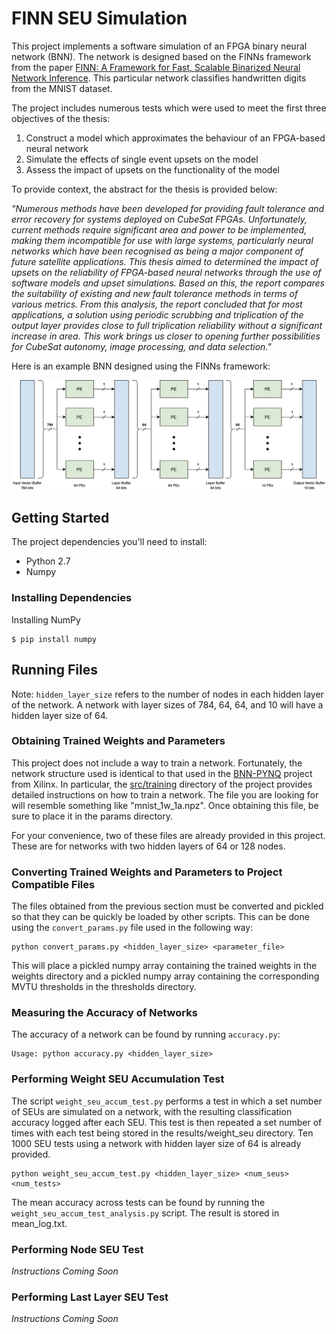 # FINN SEU Simulation

This project implements a software simulation of an FPGA binary neural network (BNN). The network is designed based on the FINNs framework from the paper [FINN: A Framework for Fast, Scalable Binarized Neural Network Inference](https://dl.acm.org/doi/abs/10.1145/3020078.3021744). This particular network classifies handwritten digits from the MNIST dataset.

The project includes numerous tests which were used to meet the first three objectives of the thesis:

1. Construct a model which approximates the behaviour of an FPGA-based neural network
2. Simulate the effects of single event upsets on the model
3. Assess the impact of upsets on the functionality of the model

To provide context, the abstract for the thesis is provided below:

*"Numerous methods have been developed for providing fault tolerance and error recovery for systems deployed on CubeSat FPGAs. Unfortunately, current methods require significant area and power to be implemented, making them incompatible for use with large systems, particularly neural networks which have been recognised as being a major component of future satellite applications. This thesis aimed to determined the impact of upsets on the reliability of FPGA-based neural networks through the use of software models and upset simulations. Based on this, the report compares the suitability of existing and new fault tolerance methods in terms of various metrics. From this analysis, the report concluded that for most applications, a solution using periodic scrubbing and triplication of the output layer provides close to full triplication reliability without a significant increase in area. This work brings us closer to opening further possibilities for CubeSat autonomy, image processing, and data selection."*

Here is an example BNN designed using the FINNs framework:

![FINN Network](finn.png)

## Getting Started

The project dependencies you'll need to install:

* Python 2.7
* Numpy

### Installing Dependencies

Installing NumPy

```
$ pip install numpy
```

## Running Files

Note: `hidden_layer_size` refers to the number of nodes in each hidden layer of the network. A network with layer sizes of 784, 64, 64, and 10 will have a hidden layer size of 64.

### Obtaining Trained Weights and Parameters

This project does not include a way to train a network. Fortunately, the network structure used is identical to that used in the [BNN-PYNQ](https://github.com/Xilinx/BNN-PYNQ) project from Xilinx. In particular, the [src/training](https://github.com/Xilinx/BNN-PYNQ/tree/master/bnn/src/training) directory of the project provides detailed instructions on how to train a network. The file you are looking for will resemble something like "mnist_1w_1a.npz". Once obtaining this file, be sure to place it in the params directory.

For your convenience, two of these files are already provided in this project. These are for networks with two hidden layers of 64 or 128 nodes.

### Converting Trained Weights and Parameters to Project Compatible Files

The files obtained from the previous section must be converted and pickled so that they can be quickly be loaded by other scripts. This can be done using the `convert_params.py` file used in the following way:

```
python convert_params.py <hidden_layer_size> <parameter_file>
```

This will place a pickled numpy array containing the trained weights in the weights directory and a pickled numpy array containing the corresponding MVTU thresholds in the thresholds directory.

### Measuring the Accuracy of Networks

The accuracy of a network can be found by running `accuracy.py`:

```
Usage: python accuracy.py <hidden_layer_size>
```

### Performing Weight SEU Accumulation Test

The script `weight_seu_accum_test.py` performs a test in which a set number of SEUs are simulated on a network, with the resulting classification accuracy logged after each SEU. This test is then repeated a set number of times with each test being stored in the results/weight_seu directory. Ten 1000 SEU tests using a network with hidden layer size of 64 is already provided.

```
python weight_seu_accum_test.py <hidden_layer_size> <num_seus> <num_tests>
```

The mean accuracy across tests can be found by running the `weight_seu_accum_test_analysis.py` script. The result is stored in mean_log.txt.

### Performing Node SEU Test

*Instructions Coming Soon*

### Performing Last Layer SEU Test

*Instructions Coming Soon*
